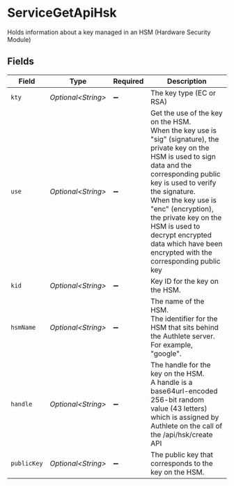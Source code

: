 # ServiceGetApiHsk

Holds information about a key managed in an HSM (Hardware Security Module)



## Fields

| Field                                                                                                                                                                                                                                                                                                                                                         | Type                                                                                                                                                                                                                                                                                                                                                          | Required                                                                                                                                                                                                                                                                                                                                                      | Description                                                                                                                                                                                                                                                                                                                                                   |
| ------------------------------------------------------------------------------------------------------------------------------------------------------------------------------------------------------------------------------------------------------------------------------------------------------------------------------------------------------------- | ------------------------------------------------------------------------------------------------------------------------------------------------------------------------------------------------------------------------------------------------------------------------------------------------------------------------------------------------------------- | ------------------------------------------------------------------------------------------------------------------------------------------------------------------------------------------------------------------------------------------------------------------------------------------------------------------------------------------------------------- | ------------------------------------------------------------------------------------------------------------------------------------------------------------------------------------------------------------------------------------------------------------------------------------------------------------------------------------------------------------- |
| `kty`                                                                                                                                                                                                                                                                                                                                                         | *Optional\<String>*                                                                                                                                                                                                                                                                                                                                           | :heavy_minus_sign:                                                                                                                                                                                                                                                                                                                                            | The key type (EC or RSA)<br/>                                                                                                                                                                                                                                                                                                                                 |
| `use`                                                                                                                                                                                                                                                                                                                                                         | *Optional\<String>*                                                                                                                                                                                                                                                                                                                                           | :heavy_minus_sign:                                                                                                                                                                                                                                                                                                                                            | Get the use of the key on the HSM.<br/>When the key use is "sig" (signature), the private key on the HSM is used to sign data and the corresponding public key is used to verify the signature.<br/>When the key use is "enc" (encryption), the private key on the HSM is used to decrypt encrypted data which have been encrypted with the corresponding public key<br/> |
| `kid`                                                                                                                                                                                                                                                                                                                                                         | *Optional\<String>*                                                                                                                                                                                                                                                                                                                                           | :heavy_minus_sign:                                                                                                                                                                                                                                                                                                                                            | Key ID for the key on the HSM.<br/>                                                                                                                                                                                                                                                                                                                           |
| `hsmName`                                                                                                                                                                                                                                                                                                                                                     | *Optional\<String>*                                                                                                                                                                                                                                                                                                                                           | :heavy_minus_sign:                                                                                                                                                                                                                                                                                                                                            | The name of the HSM.<br/>The identifier for the HSM that sits behind the Authlete server. For example, "google".<br/>                                                                                                                                                                                                                                         |
| `handle`                                                                                                                                                                                                                                                                                                                                                      | *Optional\<String>*                                                                                                                                                                                                                                                                                                                                           | :heavy_minus_sign:                                                                                                                                                                                                                                                                                                                                            | The handle for the key on the HSM.<br/>A handle is a base64url-encoded 256-bit random value (43 letters) which is assigned by Authlete on the call of the /api/hsk/create API<br/>                                                                                                                                                                            |
| `publicKey`                                                                                                                                                                                                                                                                                                                                                   | *Optional\<String>*                                                                                                                                                                                                                                                                                                                                           | :heavy_minus_sign:                                                                                                                                                                                                                                                                                                                                            | The public key that corresponds to the key on the HSM.<br/>                                                                                                                                                                                                                                                                                                   |